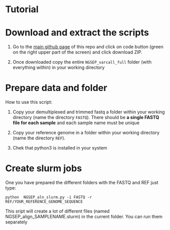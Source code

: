 
# Tutorial

# Download and extract the scripts

1. Go to the [main github page](https://github.com/aariani/bioinformatics_pipeline) of this repo and click on code button (green on the right upper part of the screen) and click download ZIP.

2. Once downloaded copy the entire `NGSEP_varcall_full` folder (with everything within)  in your working directory

# Prepare data and folder

How to use this script:

1. Copy your demultiplexed and trimmed fastq a folder within your working directory (name the directory `FASTQ`). There should be **a single FASTQ file for each sample** and each sample name must be unique

2. Copy your reference genome in a folder within your working directory (name the directory `REF`).

3. Chek that python3 is installed in your system


# Create slurm jobs

One you have prepared the different folders with the FASTQ and REF just type:

    python  NGSEP_aln_slurm.py -i FASTQ -r REF/YOUR_REFERENCE_GENOME_SEQUENCE
    
This sript will create a lot of different files (named NGSEP_align_SAMPLENAME.slurm) in the current folder. You can run them separately
